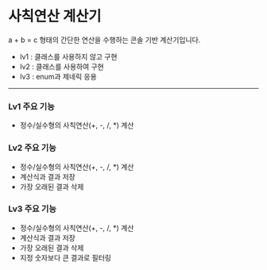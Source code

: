 # 사칙연산 계산기
a + b = c 형태의 간단한 연산을 수행하는 콘솔 기반 계산기입니다.
- lv1 : 클래스를 사용하지 않고 구현
- lv2 : 클래스를 사용하여 구현
- lv3 : enum과 제네릭 응용

_____

### Lv1 주요 기능
- 정수/실수형의 사칙연산(+, -, /, *) 계산

### Lv2 주요 기능
- 정수/실수형의 사칙연산(+, -, /, *) 계산
- 계산식과 결과 저장
- 가장 오래된 결과 삭제

### Lv3 주요 기능
- 정수/실수형의 사칙연산(+, -, /, *) 계산
- 계산식과 결과 저장
- 가장 오래된 결과 삭제
- 지정 숫자보다 큰 결과로 필터링
